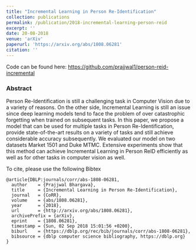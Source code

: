 ```yaml
---
title: "Incremental Learning in Person Re-Identification"
collection: publications
permalink: /publication/2018-incremental-learning-person-reid
excerpt: ''
date: 20-08-2018
venue: 'arXiv'
paperurl: 'https://arxiv.org/abs/1808.06281'
citation: ''
---
```


Code can be found here: https://github.com/prajjwal1/person-reid-incremental

### Abstract

Person Re-Identification is still a challenging task in Computer Vision due to a variety of reasons. On the other side, Incremental Learning is still an issue since deep learning models tend to face the problem of over catastrophic forgetting when trained on subsequent tasks. In this paper, we propose a model that can be used for multiple tasks in Person Re-Identification, provide state-of-the-art results on a variety of tasks and still achieve considerable accuracy subsequently. We evaluated our model on two datasets Market 1501 and Duke MTMC. Extensive experiments show that this method can achieve Incremental Learning in Person ReID efficiently as well as for other tasks in computer vision as well. 


To cite, please use the following Bibtex

```
@article{DBLP:journals/corr/abs-1808-06281,
  author    = {Prajjwal Bhargava},
  title     = {Incremental Learning in Person Re-Identification},
  journal   = {CoRR},
  volume    = {abs/1808.06281},
  year      = {2018},
  url       = {http://arxiv.org/abs/1808.06281},
  archivePrefix = {arXiv},
  eprint    = {1808.06281},
  timestamp = {Sun, 02 Sep 2018 15:01:56 +0200},
  biburl    = {https://dblp.org/rec/bib/journals/corr/abs-1808-06281},
  bibsource = {dblp computer science bibliography, https://dblp.org}
}
```